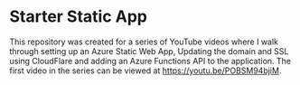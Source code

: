# Starter Static App

This repository was created for a series of YouTube videos where I walk through setting up an Azure Static Web App, Updating the domain and SSL using CloudFlare and adding an Azure Functions API to the application. The first video in the series can be viewed at https://youtu.be/POBSM94bjiM.

